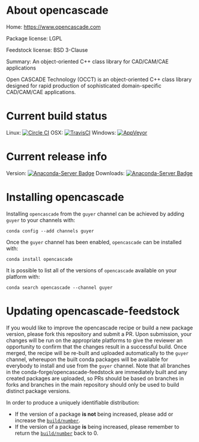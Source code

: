 About opencascade
=================

Home: https://www.opencascade.com

Package license: LGPL

Feedstock license: BSD 3-Clause

Summary: An object-oriented C++ class library for CAD/CAM/CAE applications

Open CASCADE Technology (OCCT) is an object-oriented C++ class library
designed for rapid production of sophisticated domain-specific
CAD/CAM/CAE applications.


Current build status
====================

Linux: [![Circle CI](https://circleci.com/gh/conda-forge/opencascade-feedstock.svg?style=shield)](https://circleci.com/gh/conda-forge/opencascade-feedstock)
OSX: [![TravisCI](https://travis-ci.org/conda-forge/opencascade-feedstock.svg?branch=master)](https://travis-ci.org/conda-forge/opencascade-feedstock)
Windows: [![AppVeyor](https://ci.appveyor.com/api/projects/status/github/conda-forge/opencascade-feedstock?svg=True)](https://ci.appveyor.com/project/conda-forge/opencascade-feedstock/branch/master)

Current release info
====================
Version: [![Anaconda-Server Badge](https://anaconda.org/guyer/opencascade/badges/version.svg)](https://anaconda.org/guyer/opencascade)
Downloads: [![Anaconda-Server Badge](https://anaconda.org/guyer/opencascade/badges/downloads.svg)](https://anaconda.org/guyer/opencascade)

Installing opencascade
======================

Installing `opencascade` from the `guyer` channel can be achieved by adding `guyer` to your channels with:

```
conda config --add channels guyer
```

Once the `guyer` channel has been enabled, `opencascade` can be installed with:

```
conda install opencascade
```

It is possible to list all of the versions of `opencascade` available on your platform with:

```
conda search opencascade --channel guyer
```




Updating opencascade-feedstock
==============================

If you would like to improve the opencascade recipe or build a new
package version, please fork this repository and submit a PR. Upon submission,
your changes will be run on the appropriate platforms to give the reviewer an
opportunity to confirm that the changes result in a successful build. Once
merged, the recipe will be re-built and uploaded automatically to the
`guyer` channel, whereupon the built conda packages will be available for
everybody to install and use from the `guyer` channel.
Note that all branches in the conda-forge/opencascade-feedstock are
immediately built and any created packages are uploaded, so PRs should be based
on branches in forks and branches in the main repository should only be used to
build distinct package versions.

In order to produce a uniquely identifiable distribution:
 * If the version of a package **is not** being increased, please add or increase
   the [``build/number``](http://conda.pydata.org/docs/building/meta-yaml.html#build-number-and-string).
 * If the version of a package **is** being increased, please remember to return
   the [``build/number``](http://conda.pydata.org/docs/building/meta-yaml.html#build-number-and-string)
   back to 0.